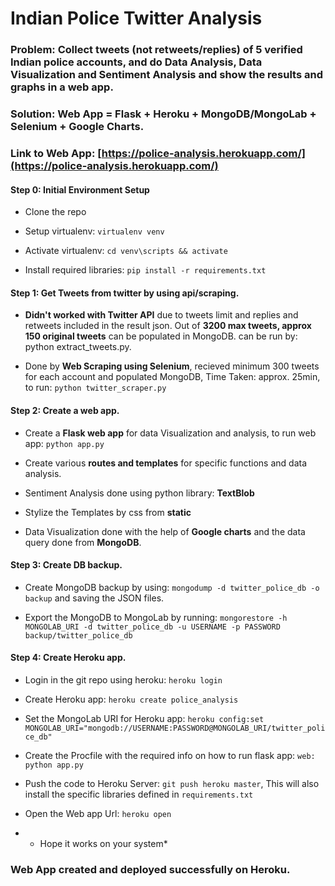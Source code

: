 
# Indian Police Twitter Analysis

### Problem: Collect tweets (not retweets/replies) of 5 verified Indian police accounts, and do Data Analysis, Data Visualization and Sentiment Analysis and show the results and graphs in a web app.

### Solution: Web App = Flask + Heroku + MongoDB/MongoLab + Selenium + Google Charts.

### Link to Web App: [https://police-analysis.herokuapp.com/](https://police-analysis.herokuapp.com/)

#### Step 0: Initial Environment Setup

- Clone the repo

- Setup virtualenv: `virtualenv venv`

- Activate virtualenv: `cd venv\scripts && activate`

- Install required libraries: `pip install -r requirements.txt`

#### Step 1: Get Tweets from twitter by using api/scraping.

- **Didn't worked with Twitter API** due to tweets limit and replies and retweets included in the result json. Out of **3200 max tweets, approx 150 original tweets** can be populated in MongoDB. can be run by: python extract_tweets.py.

- Done by **Web Scraping using Selenium**, recieved minimum 300 tweets for each account and populated MongoDB, Time Taken: approx. 25min, to run: `python twitter_scraper.py`

#### Step 2: Create a web app.

- Create a **Flask web app** for data Visualization and analysis, to run web app: `python app.py`

- Create various **routes and templates** for specific functions and data analysis.

- Sentiment Analysis done using python library: **TextBlob**

- Stylize the Templates by css from **static**

- Data Visualization done with the help of **Google charts** and the data query done from **MongoDB**.

#### Step 3: Create DB backup.

- Create MongoDB backup by using: `mongodump -d twitter_police_db -o backup` and saving the JSON files.

- Export the MongoDB to MongoLab by running: `mongorestore -h MONGOLAB_URI -d twitter_police_db -u USERNAME -p PASSWORD backup/twitter_police_db`

#### Step 4: Create Heroku app.

- Login in the git repo using heroku: `heroku login`

- Create Heroku app: `heroku create police_analysis`

- Set the MongoLab URI for Heroku app: `heroku config:set MONGOLAB_URI="mongodb://USERNAME:PASSWORD@MONGOLAB_URI/twitter_police_db"`

- Create the Procfile with the required info on how to run flask app: `web: python app.py`

- Push the code to Heroku Server: `git push heroku master`, This will also install the specific libraries defined in `requirements.txt`

- Open the Web app Url: `heroku open`
- * Hope it works on your system*

### Web App created and deployed successfully on Heroku.
